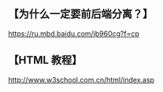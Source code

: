 ## 【为什么一定要前后端分离？】  

https://ru.mbd.baidu.com/jb960cg?f=cp



## 【HTML 教程】  

http://www.w3school.com.cn/html/index.asp


